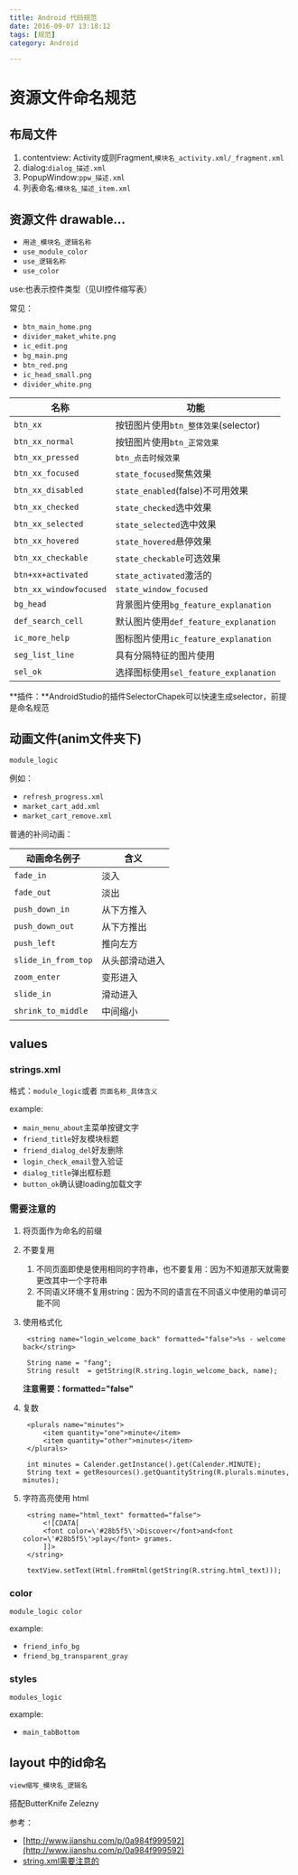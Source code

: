 ```yaml
---
title: Android 代码规范
date: 2016-09-07 13:18:12
tags: [规范]
category: Android

---
```


# 资源文件命名规范


## 布局文件

1. contentview: Activity或则Fragment,`模块名_activity.xml/_fragment.xml`
2. dialog:`dialog_描述.xml`
3. PopupWindow:`ppw_描述.xml`
4. 列表命名:`模块名_描述_item.xml`


<!--more-->

## 资源文件 drawable...

- `用途_模块名_逻辑名称`
- `use_module_color`
- `use_逻辑名称`
- `use_color`

use:也表示控件类型（见UI控件缩写表）

常见：

- `btn_main_home.png`
- `divider_maket_white.png`
- `ic_edit.png`
- `bg_main.png`
- `btn_red.png`
- `ic_head_small.png`
- `divider_white.png`

|名称|功能|
|----|----|
|`btn_xx`|按钮图片使用`btn_整体效果`(selector)|
|`btn_xx_normal`|按钮图片使用`btn_正常效果`|
|`btn_xx_pressed`|`btn_点击时候效果`|
|`btn_xx_focused`|`state_focused`聚焦效果|
|`btn_xx_disabled`|`state_enabled`(false)不可用效果|
|`btn_xx_checked`|`state_checked`选中效果|
|`btn_xx_selected`|`state_selected`选中效果|
|`btn_xx_hovered`|`state_hovered`悬停效果|
|`btn_xx_checkable`|`state_checkable`可选效果|
|`btn+xx+activated`|`state_activated`激活的|
|`btn_xx_windowfocused`|`state_window_focused`|
|`bg_head`|背景图片使用`bg_feature_explanation`|
|`def_search_cell`|默认图片使用`def_feature_explanation`|
|`ic_more_help`|图标图片使用`ic_feature_explanation`|
|`seg_list_line`|具有分隔特征的图片使用|
|`sel_ok`|选择图标使用`sel_feature_explanation`|

**插件：**AndroidStudio的插件SelectorChapek可以快速生成selector，前提是命名规范

## 动画文件(anim文件夹下)

`module_logic`

例如：

- `refresh_progress.xml`
- `market_cart_add.xml`
- `market_cart_remove.xml`

普通的补间动画：

|动画命名例子|含义|
|------------|----|
|`fade_in`|淡入|
|`fade_out`|淡出|
|`push_down_in`|从下方推入|
|`push_down_out`|从下方推出|
|`push_left`|推向左方|
|`slide_in_from_top`|从头部滑动进入|
|`zoom_enter`|变形进入|
|`slide_in`|滑动进入|
|`shrink_to_middle`|中间缩小|

## values

### strings.xml

格式：`module_logic`或者 `页面名称_具体含义`

example:

- `main_menu_about`主菜单按键文字
- `friend_title`好友模块标题
- `friend_dialog_del`好友删除
- `login_check_email`登入验证
- `dialog_title`弹出框标题
- `button_ok`确认键loading加载文字


### 需要注意的

1. 将页面作为命名的前缀
2. 不要复用
    1. 不同页面即使是使用相同的字符串，也不要复用：因为不知道那天就需要更改其中一个字符串
    2. 不同语义环境不复用string：因为不同的语言在不同语义中使用的单词可能不同

3. 使用格式化

        <string name="login_welcome_back" formatted="false">%s - welcome back</string>

        String name = "fang";
        String result  = getString(R.string.login_welcome_back, name);

    **注意需要：formatted="false"**

4. 复数

        <plurals name="minutes">
            <item quantity="one">minute</item>
            <item quantity="other">minutes</item>
        </plurals>

        int minutes = Calender.getInstance().get(Calender.MINUTE);
        String text = getResources().getQuantityString(R.plurals.minutes, minutes);

5. 字符高亮使用 html

        <string name="html_text" formatted="false">
            <![CDATA[
            <font color=\'#28b5f5\'>Discover</font>and<font color=\'#28b5f5\'>play</font> grames.
            ]]>
        </string>

        textView.setText(Html.fromHtml(getString(R.string.html_text)));

### color

`module_logic color`

example:

- `friend_info_bg`
- `friend_bg_transparent_gray`


### styles

`modules_logic`

example:

- `main_tabBottom`


## layout 中的id命名

`view缩写_模块名_逻辑名`

搭配ButterKnife Zelezny






参考：
- [http://www.jianshu.com/p/0a984f999592](http://www.jianshu.com/p/0a984f999592)
- [string.xml需要注意的](https://medium.com/google-developer-experts/android-strings-xml-things-to-remember-c155025bb8bb#.ffhym7yt5)

